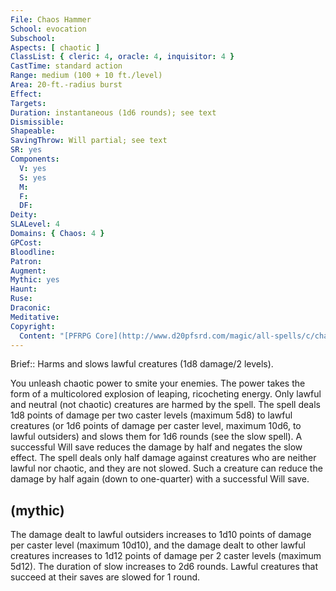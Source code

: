 ```yaml
---
File: Chaos Hammer
School: evocation
Subschool: 
Aspects: [ chaotic ]
ClassList: { cleric: 4, oracle: 4, inquisitor: 4 }
CastTime: standard action
Range: medium (100 + 10 ft./level)
Area: 20-ft.-radius burst
Effect: 
Targets: 
Duration: instantaneous (1d6 rounds); see text
Dismissible: 
Shapeable: 
SavingThrow: Will partial; see text
SR: yes
Components:
  V: yes
  S: yes
  M: 
  F: 
  DF: 
Deity: 
SLALevel: 4
Domains: { Chaos: 4 }
GPCost: 
Bloodline: 
Patron: 
Augment: 
Mythic: yes
Haunt: 
Ruse: 
Draconic: 
Meditative: 
Copyright:
  Content: "[PFRPG Core](http://www.d20pfsrd.com/magic/all-spells/c/chaos-hammer)"
---
```

Brief:: Harms and slows lawful creatures (1d8 damage/2 levels).

You unleash chaotic power to smite your enemies. The power takes the form of a multicolored explosion of leaping, ricocheting energy. Only lawful and neutral (not chaotic) creatures are harmed by the spell.  The spell deals 1d8 points of damage per two caster levels (maximum 5d8) to lawful creatures (or 1d6 points of damage per caster level, maximum 10d6, to lawful outsiders) and slows them for 1d6 rounds (see the slow spell). A successful Will save reduces the damage by half and negates the slow effect.  The spell deals only half damage against creatures who are neither lawful nor chaotic, and they are not slowed. Such a creature can reduce the damage by half again (down to one-quarter) with a successful Will save.


## (mythic)

The damage dealt to lawful outsiders increases to 1d10 points of damage per caster level (maximum 10d10), and the damage dealt to other lawful creatures increases to 1d12 points of damage per 2 caster levels (maximum 5d12). The duration of slow increases to 2d6 rounds. Lawful creatures that succeed at their saves are slowed for 1 round.

